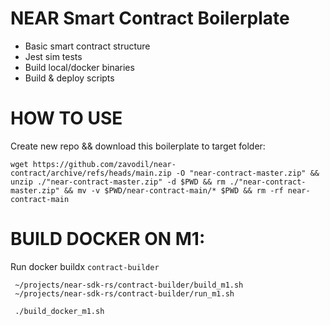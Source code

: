NEAR Smart Contract Boilerplate
======

- Basic smart contract structure
- Jest sim tests
- Build local/docker binaries
- Build & deploy scripts

HOW TO USE
======
Create new repo && download this boilerplate to target folder:

```
wget https://github.com/zavodil/near-contract/archive/refs/heads/main.zip -O "near-contract-master.zip" && unzip ./"near-contract-master.zip" -d $PWD && rm ./"near-contract-master.zip" && mv -v $PWD/near-contract-main/* $PWD && rm -rf near-contract-main
```


BUILD DOCKER ON M1:
===
Run docker buildx `contract-builder`
```
 ~/projects/near-sdk-rs/contract-builder/build_m1.sh
 ~/projects/near-sdk-rs/contract-builder/run_m1.sh
 
 ./build_docker_m1.sh
```

